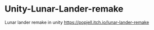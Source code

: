 # Unity-Lunar-Lander-remake
Lunar lander remake in unity
https://popjell.itch.io/lunar-lander-remake
